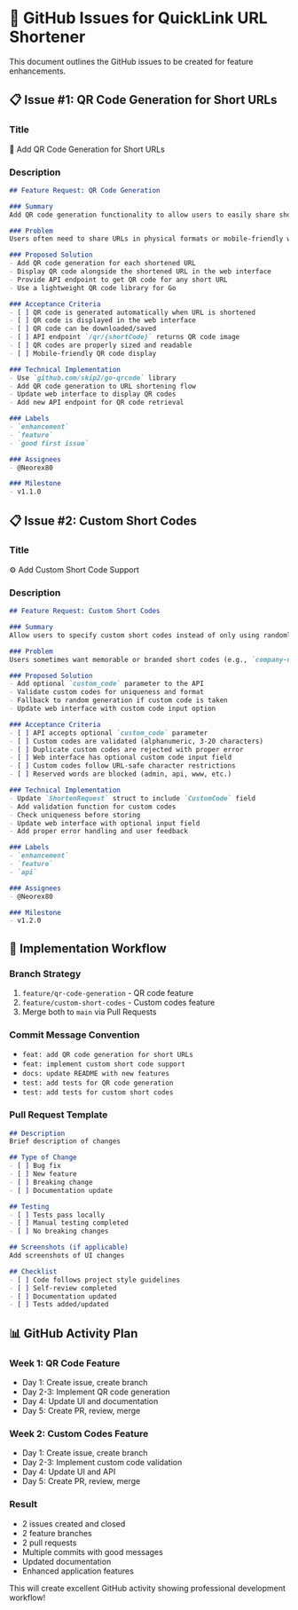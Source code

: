 # 🐛 GitHub Issues for QuickLink URL Shortener

This document outlines the GitHub issues to be created for feature enhancements.

## 📋 Issue #1: QR Code Generation for Short URLs

### Title
🔲 Add QR Code Generation for Short URLs

### Description
```markdown
## Feature Request: QR Code Generation

### Summary
Add QR code generation functionality to allow users to easily share shortened URLs via QR codes.

### Problem
Users often need to share URLs in physical formats or mobile-friendly ways. QR codes provide an easy way to bridge digital and physical sharing.

### Proposed Solution
- Add QR code generation for each shortened URL
- Display QR code alongside the shortened URL in the web interface
- Provide API endpoint to get QR code for any short URL
- Use a lightweight QR code library for Go

### Acceptance Criteria
- [ ] QR code is generated automatically when URL is shortened
- [ ] QR code is displayed in the web interface
- [ ] QR code can be downloaded/saved
- [ ] API endpoint `/qr/{shortCode}` returns QR code image
- [ ] QR codes are properly sized and readable
- [ ] Mobile-friendly QR code display

### Technical Implementation
- Use `github.com/skip2/go-qrcode` library
- Add QR code generation to URL shortening flow
- Update web interface to display QR codes
- Add new API endpoint for QR code retrieval

### Labels
- `enhancement`
- `feature`
- `good first issue`

### Assignees
- @Neorex80

### Milestone
- v1.1.0
```

## 📋 Issue #2: Custom Short Codes

### Title
⚙️ Add Custom Short Code Support

### Description
```markdown
## Feature Request: Custom Short Codes

### Summary
Allow users to specify custom short codes instead of only using randomly generated ones.

### Problem
Users sometimes want memorable or branded short codes (e.g., `company-name`, `event-2025`) instead of random alphanumeric codes.

### Proposed Solution
- Add optional `custom_code` parameter to the API
- Validate custom codes for uniqueness and format
- Fallback to random generation if custom code is taken
- Update web interface with custom code input option

### Acceptance Criteria
- [ ] API accepts optional `custom_code` parameter
- [ ] Custom codes are validated (alphanumeric, 3-20 characters)
- [ ] Duplicate custom codes are rejected with proper error
- [ ] Web interface has optional custom code input field
- [ ] Custom codes follow URL-safe character restrictions
- [ ] Reserved words are blocked (admin, api, www, etc.)

### Technical Implementation
- Update `ShortenRequest` struct to include `CustomCode` field
- Add validation function for custom codes
- Check uniqueness before storing
- Update web interface with optional input field
- Add proper error handling and user feedback

### Labels
- `enhancement`
- `feature`
- `api`

### Assignees
- @Neorex80

### Milestone
- v1.2.0
```

## 🔄 Implementation Workflow

### Branch Strategy
1. `feature/qr-code-generation` - QR code feature
2. `feature/custom-short-codes` - Custom codes feature
3. Merge both to `main` via Pull Requests

### Commit Message Convention
- `feat: add QR code generation for short URLs`
- `feat: implement custom short code support`
- `docs: update README with new features`
- `test: add tests for QR code generation`
- `test: add tests for custom short codes`

### Pull Request Template
```markdown
## Description
Brief description of changes

## Type of Change
- [ ] Bug fix
- [ ] New feature
- [ ] Breaking change
- [ ] Documentation update

## Testing
- [ ] Tests pass locally
- [ ] Manual testing completed
- [ ] No breaking changes

## Screenshots (if applicable)
Add screenshots of UI changes

## Checklist
- [ ] Code follows project style guidelines
- [ ] Self-review completed
- [ ] Documentation updated
- [ ] Tests added/updated
```

## 📊 GitHub Activity Plan

### Week 1: QR Code Feature
- Day 1: Create issue, create branch
- Day 2-3: Implement QR code generation
- Day 4: Update UI and documentation
- Day 5: Create PR, review, merge

### Week 2: Custom Codes Feature
- Day 1: Create issue, create branch
- Day 2-3: Implement custom code validation
- Day 4: Update UI and API
- Day 5: Create PR, review, merge

### Result
- 2 issues created and closed
- 2 feature branches
- 2 pull requests
- Multiple commits with good messages
- Updated documentation
- Enhanced application features

This will create excellent GitHub activity showing professional development workflow!
